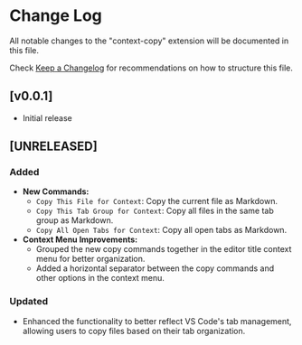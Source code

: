 # Change Log

All notable changes to the "context-copy" extension will be documented in this file.

Check [Keep a Changelog](http://keepachangelog.com/) for recommendations on how to structure this file.

## [v0.0.1]

- Initial release

## [UNRELEASED]

### Added

- **New Commands:**
  - `Copy This File for Context`: Copy the current file as Markdown.
  - `Copy This Tab Group for Context`: Copy all files in the same tab group as Markdown.
  - `Copy All Open Tabs for Context`: Copy all open tabs as Markdown.
- **Context Menu Improvements:**
  - Grouped the new copy commands together in the editor title context menu for better organization.
  - Added a horizontal separator between the copy commands and other options in the context menu.

### Updated

- Enhanced the functionality to better reflect VS Code's tab management, allowing users to copy files based on their tab organization.
